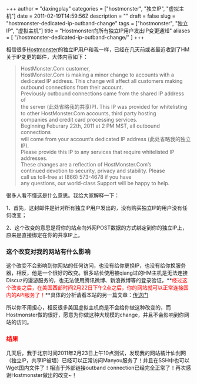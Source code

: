 +++
author = "daxingplay"
categories = ["hostmonster", "独立IP", "虚拟主机"]
date = 2011-02-19T14:59:56Z
description = ""
draft = false
slug = "hostmonster-dedicated-ip-outband-change"
tags = ["hostmonster", "独立IP", "虚拟主机"]
title = "Hostmonster向所有独立IP用户发出IP变更通知"
aliases = [
    "/hostmonster-dedicated-ip-outband-change/"
]
+++


相信很多[Hostmonster](http://www.hostmonster.com/track/daxingplay)的独立IP用户和我一样，已经在几天前或者最近收到了HM关于IP变更的邮件，大体内容如下：

> HostMonster.Com customer,   
>  HostMonster.Com is making a minor change to accounts with a   
>  dedicated IP address. This change will affect all customers making   
>  outbound connections from their account.   
>  Previously outbound connections came from the shared IP address of   
>  the server (此处省略我的共享IP). This IP was provided for whitelisting   
>  to other HostMonster.Com accounts, third party hosting   
>  companies and credit card processing services.   
>  Beginning Feburary 22th, 2011 at 2 PM MST, all outbound connections   
>  will come from your account’s dedicated IP address (此处省略我的独立IP).   
>  Please provide this IP to any services that require whitelisted IP   
>  addresses.   
>  These changes are a reflection of HostMonster.Com’s   
>  continued devotion to security, privacy and stability. Please   
>  call us toll-free at (866) 573-4678 if you have   
>  any questions, our world-class Support will be happy to help.

很多人看不懂这是什么意思。我给大家解释一下：

1、首先，这封邮件是针对所有独立IP用户发出的，没有购买独立IP的用户没有任何改变；

2、这个改变的意思是将你的站点向外网POST数据的方式绑定到你的独立IP上，原来是直接绑定在你的共享IP上。

### 这个改变对我的网站有什么影响

这个改变不会影响到你网站的任何访问，也没有给你更换IP，也没有给你换服务器，相反，他是一个很好的改变。很多站长使用被qiang过的HM主机是无法连接Discuz的漫游服务的，也无法使用腾讯微博、新浪微博等的登录验证，**<span style="color: #ff0000;">经过这个改变之后，在美国西部时间2月22日下午2点之后，你的网站就可以正常连接国内的API服务了！</span>**具体的分析请看本站的另一篇文章：[传送门](https://daxingplay.me/website/sharedhosting/hostmonster-discuz-manyou.html)

所以你不用担心，相反很多美国虚拟主机商是不会给你做这种改变的，而Hostmonster做的很好，愿意为你做这种大规模的change，并且不会影响到你网站的访问。

### **<span style="color: #ff0000;">结果</span>**

几天后，我于北京时间2011年2月23日上午10点测试，发现我的网站橘汁仙剑网（独立IP，共享IP被墙）已经可以正常访问Manyou服务了！并且在SSH中也可以Wget国内文件了！相当于外部链接outband connection已经完全正常了！再次感谢Hostmonster做出的改变~！


